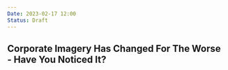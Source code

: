 ```yaml
---
Date: 2023-02-17 12:00
Status: Draft
---
```


## Corporate Imagery Has Changed For The Worse - Have You Noticed It?